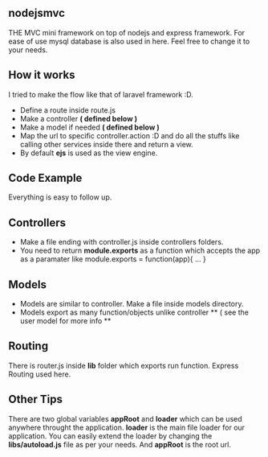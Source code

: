 ## nodejsmvc

THE MVC mini framework on top of nodejs and express framework. For ease of use mysql database is also used in here. Feel free to change it to your needs.

## How it works
I tried to make the flow like that of laravel framework :D.
* Define a route inside route.js
* Make a controller **( defined below )**
* Make a model if needed  **( defined below )**
* Map the url to specific controller.action :D and do all the stuffs like calling other services inside there and return a view.
* By default **ejs** is used as the view engine.

## Code Example

Everything is easy to follow up.
## Controllers
* Make a file ending with controller.js inside controllers folders.
* You need to return **module.exports** as a function which accepts the app as a paramater like
module.exports = function(app){ ... }

## Models
* Models are similar to controller. Make a file inside models directory.
* Models export as many function/objects unlike controller ** ( see the user model for more info **

## Routing
There is router.js inside **lib** folder which exports run function. Express Routing used here.

## Other Tips
There are two global variables **appRoot** and **loader** which can be used anywhere throught the application. **loader** is the main file loader for our application. You can easily extend the loader by changing the **libs/autoload.js** file as per your needs.
And **appRoot** is the root url. 



